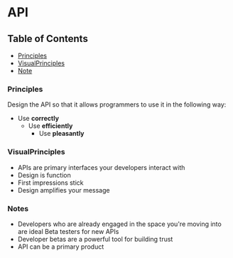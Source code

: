 # API

## Table of Contents

* [Principles](#principles)<br>
* [VisualPrinciples](#visualprinciples) <br>
* [Note](#notes)<br>

### Principles

Design the API so that it allows programmers to use it in the following way:

- Use **correctly**
  - Use **efficiently**
    - Use **pleasantly**

### VisualPrinciples

* APIs are primary interfaces your developers interact with
* Design is function
* First impressions stick
* Design amplifies your message

### Notes

- Developers who are already engaged in the space you're moving into are ideal Beta testers for new APIs
- Developer betas are a powerful tool for building trust
- API can be a primary product
